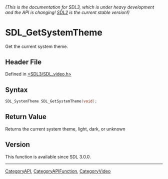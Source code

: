 ###### (This is the documentation for SDL3, which is under heavy development and the API is changing! [SDL2](https://wiki.libsdl.org/SDL2/) is the current stable version!)
# SDL_GetSystemTheme

Get the current system theme.

## Header File

Defined in [<SDL3/SDL_video.h>](https://github.com/libsdl-org/SDL/blob/main/include/SDL3/SDL_video.h)

## Syntax

```c
SDL_SystemTheme SDL_GetSystemTheme(void);

```

## Return Value

Returns the current system theme, light, dark, or unknown

## Version

This function is available since SDL 3.0.0.

----
[CategoryAPI](CategoryAPI), [CategoryAPIFunction](CategoryAPIFunction), [CategoryVideo](CategoryVideo)

